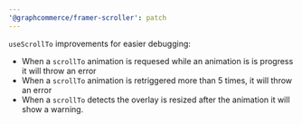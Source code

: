 ```yaml
---
'@graphcommerce/framer-scroller': patch
---
```


`useScrollTo` improvements for easier debugging:

- When a `scrollTo` animation is requesed while an animation is is progress it will throw an error
- When a `scrollTo` animation is retriggered more than 5 times, it will throw an error
- When a `scrollTo` detects the overlay is resized after the animation it will show a warning.
